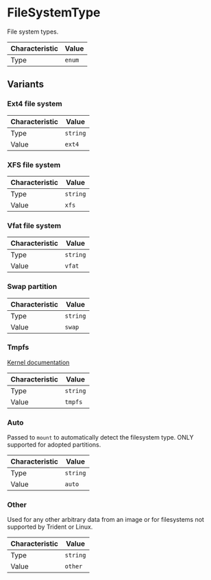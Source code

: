 <!-- THIS FILE IS AUTOMATICALLY GENERATED BY DOCBUILDER, DO NOT EDIT MANUALLY! -->

# FileSystemType

File system types.

| Characteristic | Value  |
| -------------- | ------ |
| Type           | `enum` |

## Variants

### Ext4 file system

| Characteristic | Value    |
| -------------- | -------- |
| Type           | `string` |
| Value          | `ext4`   |

### XFS file system

| Characteristic | Value    |
| -------------- | -------- |
| Type           | `string` |
| Value          | `xfs`    |

### Vfat file system

| Characteristic | Value    |
| -------------- | -------- |
| Type           | `string` |
| Value          | `vfat`   |

### Swap partition

| Characteristic | Value    |
| -------------- | -------- |
| Type           | `string` |
| Value          | `swap`   |

### Tmpfs

[Kernel documentation](https://www.kernel.org/doc/html/latest/filesystems/tmpfs.html)

| Characteristic | Value    |
| -------------- | -------- |
| Type           | `string` |
| Value          | `tmpfs`  |

### Auto

Passed to `mount` to automatically detect the filesystem type. ONLY supported for adopted partitions.

| Characteristic | Value    |
| -------------- | -------- |
| Type           | `string` |
| Value          | `auto`   |

### Other

Used for any other arbitrary data from an image or for filesystems not supported by Trident or Linux.

| Characteristic | Value    |
| -------------- | -------- |
| Type           | `string` |
| Value          | `other`  |

